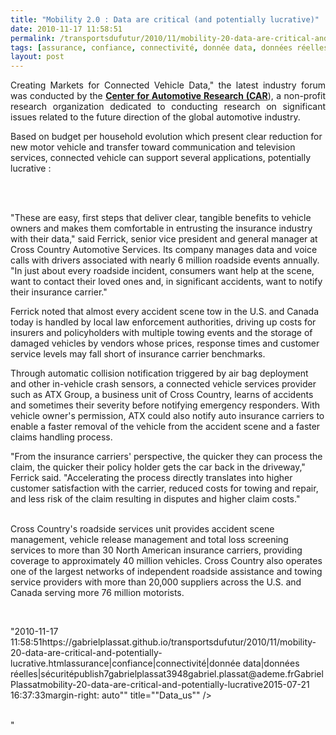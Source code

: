 ```yaml
---
title: "Mobility 2.0 : Data are critical (and potentially lucrative)"
date: 2010-11-17 11:58:51
permalink: /transportsdufutur/2010/11/mobility-20-data-are-critical-and-potentially-lucrative.html
tags: [assurance, confiance, connectivité, donnée data, données réelles, sécurité]
layout: post
---
```


<p style="text-align: justify">Creating Markets for Connected Vehicle Data," the latest industry forum was conducted by the <strong><a href=""http://www.crosscountry-auto.com/connected-vehicle-solutions"" target=""_blank"">Center for Automotive Research (CAR</a></strong>), a non-profit research organization dedicated to conducting research on significant issues related to the future direction of the global automotive industry.</p> <p style=""text-align: justify"">Based on budget per household evolution which present clear reduction for new motor vehicle and transfer toward communication and television services, connected vehicle can support several applications, potentially lucrative :</p> <p style=""text-align: justify""><a href="https://gabrielplassat.github.io/transportsdufutur/wp-content/uploads/sites/6/old/6a0120a66d2ad4970b0133f5f55d6e970b-800wi.jpg"" rel=""lightbox""><img alt=""Budget_us"" class=""asset  asset-image at-xid-6a0120a66d2ad4970b0133f5f55d6e970b"" src=""/wp-content/uploads/sites/6/old/6a0120a66d2ad4970b0133f5f55d6e970b-500wi.jpg"" style=""margin-left: automargin-right: auto"" title=""Budget_us"" /></a>  </p>  <!--more-->  <br />"These are easy, first steps that deliver clear, tangible benefits to vehicle owners and makes them comfortable in entrusting the insurance industry with their data," said Ferrick, senior vice president and general manager at Cross Country Automotive Services. Its company manages data and voice calls with drivers associated with nearly 6 million roadside events annually. "In just about every roadside incident, consumers want help at the scene, want to contact their loved ones and, in significant accidents, want to notify their insurance carrier." <p style=""text-align: justify"">Ferrick noted that almost every accident scene tow in the U.S. and Canada today is handled by local law enforcement authorities, driving up costs for insurers and policyholders with multiple towing events and the storage of damaged vehicles by vendors whose prices, response times and customer service levels may fall short of insurance carrier benchmarks.</p> <p style=""text-align: justify"">Through automatic collision notification triggered by air bag deployment and other in-vehicle crash sensors, a connected vehicle services provider such as ATX Group, a business unit of Cross Country, learns of accidents and sometimes their severity before notifying emergency responders. With vehicle owner's permission, ATX could also notify auto insurance carriers to enable a faster removal of the vehicle from the accident scene and a faster claims handling process.</p> <p style=""text-align: justify"">"From the insurance carriers' perspective, the quicker they can process the claim, the quicker their policy holder gets the car back in the driveway," Ferrick said. "Accelerating the process directly translates into higher customer satisfaction with the carrier, reduced costs for towing and repair, and less risk of the claim resulting in disputes and higher claim costs."</p> <p style=""text-align: justify""><a href="https://gabrielplassat.github.io/transportsdufutur/wp-content/uploads/sites/6/old/6a0120a66d2ad4970b0133f5f5602e970b-800wi.jpg"" rel=""lightbox""><img alt=""Appli_us"" class=""asset  asset-image at-xid-6a0120a66d2ad4970b0133f5f5602e970b"" src=""/wp-content/uploads/sites/6/old/6a0120a66d2ad4970b0133f5f5602e970b-500wi.jpg"" style=""margin-left: automargin-right: auto"" title=""Appli_us"" /></a> <br />Cross Country's roadside services unit provides accident scene management, vehicle release management and total loss screening services to more than 30 North American insurance carriers, providing coverage to approximately 40 million vehicles. Cross Country also operates one of the largest networks of independent roadside assistance and towing service providers with more than 20,000 suppliers across the U.S. and Canada serving more 76 million motorists.</p> <p><a href="https://gabrielplassat.github.io/transportsdufutur/wp-content/uploads/sites/6/old/6a0120a66d2ad4970b0133f5f55f4d970b-800wi.jpg"" rel=""lightbox""><img alt=""Data_us"" class=""asset  asset-image at-xid-6a0120a66d2ad4970b0133f5f55f4d970b"" src=""/wp-content/uploads/sites/6/old/6a0120a66d2ad4970b0133f5f55f4d970b-500wi.jpg"" style=""margin-left: automargin-right: auto"" title=""Data_us"" /></a> <br /> </p>"2010-11-17 11:58:51https://gabrielplassat.github.io/transportsdufutur/2010/11/mobility-20-data-are-critical-and-potentially-lucrative.htmlassurance|confiance|connectivité|donnée data|données réelles|sécuritépublish7gabrielplassat3948gabriel.plassat@ademe.frGabrielPlassatmobility-20-data-are-critical-and-potentially-lucrative2015-07-21 16:37:33margin-right: auto"" title=""Data_us"" /></a> <br /> </p>"
